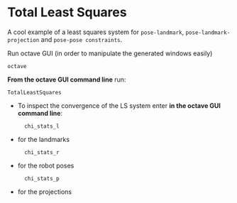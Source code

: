 # Total Least Squares

A cool example of a least squares system for `pose-landmark`, `pose-landmark-projection` and `pose-pose constraints`.

Run octave GUI (in order to manipulate the generated windows easily)

    octave

**From the octave GUI command line** run:

    TotalLeastSquares

- To inspect the convergence of the LS system enter **in the octave GUI command line**:

        chi_stats_l

- for the landmarks

        chi_stats_r

- for the robot poses

        chi_stats_p

- for the projections
